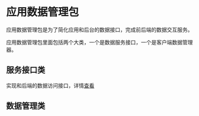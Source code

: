 # 应用数据管理包

应用数据管理包是为了简化应用和后台的数据接口，完成前后端的数据交互服务。

应用数据管理包里面包括两个大类，一个是数据服务接口，一个是客户端数据管理器。

## 服务接口类
实现和后端的数据访问接口，详情[查看](./DataService/README-CN.md)

## 数据管理类
